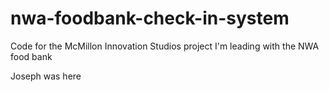 # nwa-foodbank-check-in-system
Code for the McMillon Innovation Studios project I'm leading with the NWA food bank

Joseph was here
